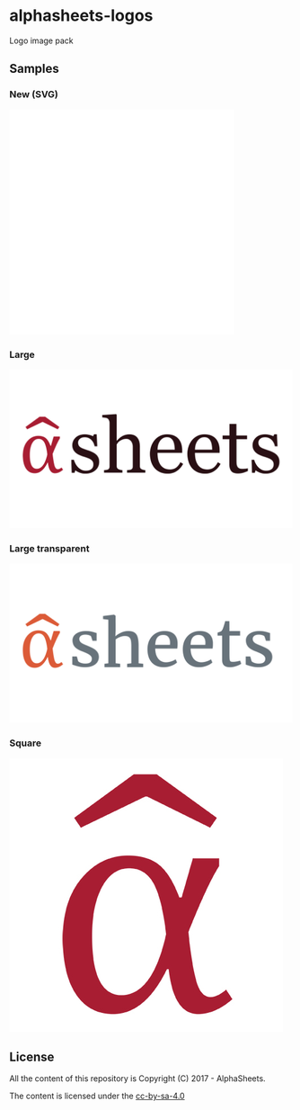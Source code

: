 # alphasheets-logos
Logo image pack

## Samples

### New (SVG)

![AlphaSheets Logo](new-logo.svg)

### Large

![AlphaSheets Logo](asLarge.jpg)

### Large transparent

![AlphaSheets Logo](asLarge_new.png)

### Square

![AlphaSheets Logo](asLarge_a.jpg)

## License

All the content of this repository is Copyright (C) 2017 - AlphaSheets.

The content is licensed under the [cc-by-sa-4.0](LICENSE.txt)

